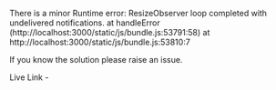 There is a minor Runtime error:
ResizeObserver loop completed with undelivered notifications.
    at handleError (http://localhost:3000/static/js/bundle.js:53791:58)
    at http://localhost:3000/static/js/bundle.js:53810:7

If you know the solution please raise an issue.

Live Link - 